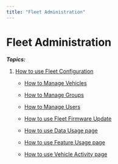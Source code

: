 ```yaml
---
title: "Fleet Administration"
---
```

# Fleet Administration

***Topics:***

1.  [How to use Fleet Configuration](/rosco/product/roscolive2.0/how_to_guide/fleet_administration/fleet_configuration)  
      
    - [How to Manage Vehicles](/rosco/product/roscolive2.0/how_to_guide/fleet_administration/manage_vehicles)  
      
    - [How to Manage Groups](/rosco/product/roscolive2.0/how_to_guide/fleet_administration/manage_group)  
      
    - [How to Manage Users](/rosco/product/roscolive2.0/how_to_guide/fleet_administration/manage_users)  
      
    - [How to use Fleet Firmware Update](/rosco/product/roscolive2.0/how_to_guide/fleet_administration/fleet_firmware_update)  
      
    - [How to use Data Usage page](/rosco/product/roscolive2.0/how_to_guide/fleet_administration/data_usage)  
      
    - [How to use Feature Usage page](/rosco/product/roscolive2.0/how_to_guide/fleet_administration/feature_usage)  
      
    - [How to use Vehicle Activity page](/rosco/product/roscolive2.0/how_to_guide/fleet_administration/vehicle_activity)
